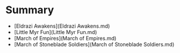 # Summary

  * [Eldrazi Awakens](Eldrazi Awakens.md)
  * [Little Myr Fun](Little Myr Fun.md)
  * [March of Empires](March of Empires.md)
  * [March of Stoneblade Soldiers](March of Stoneblade Soldiers.md)
